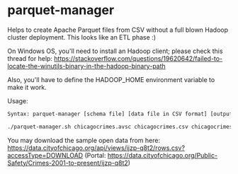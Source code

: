# parquet-manager
Helps to create Apache Parquet files from CSV without a full blown Hadoop cluster deployment. This looks like an ETL phase :)

On Windows OS, you'll need to install an Hadoop client; please check this thread for help: https://stackoverflow.com/questions/19620642/failed-to-locate-the-winutils-binary-in-the-hadoop-binary-path

Also, you'll have to define the HADOOP_HOME environment variable to make it work.

Usage:

```Bash
Syntax: parquet-manager [schema file] [data file in CSV format] [output file in Parquet format]

./parquet-manager.sh chicagocrimes.avsc chicagocrimes.csv chicagocrimes.parquet
```

You may download the sample open data from here: https://data.cityofchicago.org/api/views/ijzp-q8t2/rows.csv?accessType=DOWNLOAD
(Portal: https://data.cityofchicago.org/Public-Safety/Crimes-2001-to-present/ijzp-q8t2)
